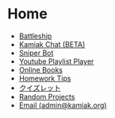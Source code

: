 # Home
- [Battleship](/battleship)
- [Kamiak Chat (BETA)](/chat)
- [Sniper Bot](/sniperbot)
- [Youtube Playlist Player](https://yuu.pages.dev/)
- [Online Books](https://books.kamiak.org/)
- [Homework Tips](/homework-tips)
- [クイズレット](/quizlet)
- [Random Projects](/random)
- [Email (admin@kamiak.org)](https://mail.google.com/mail/?view=cm&fs=1&to=admin@kamiak.org)


<!---
<style>
  html { height:100%; }
  body { min-height:100%; /* background:#0d1117; */ }
  .markdown-body { margin-top:0!important; padding-top:32px; }
</style>
-->
